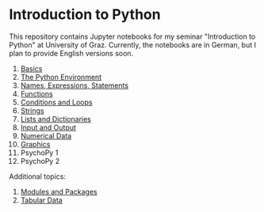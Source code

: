 Introduction to Python
======================

This repository contains Jupyter notebooks for my seminar "Introduction to Python" at University of Graz. Currently, the notebooks are in German, but I plan to provide English versions soon.

1. [Basics](https://nbviewer.jupyter.org/github/cbrnr/python_intro/blob/master/1/1%20-%20Grundlagen.ipynb?flush_cache=true)
2. [The Python Environment](https://nbviewer.jupyter.org/github/cbrnr/python_intro/blob/master/2/2%20-%20Die%20Python-Umgebung.ipynb?flush_cache=true)
3. [Names, Expressions, Statements](https://nbviewer.jupyter.org/github/cbrnr/python_intro/blob/master/3/3%20-%20Namen%2C%20Ausdr%C3%BCcke%2C%20Anweisungen.ipynb?flush_cache=true)
4. [Functions](https://nbviewer.jupyter.org/github/cbrnr/python_intro/blob/master/4/4%20-%20Funktionen.ipynb?flush_cache=true)
5. [Conditions and Loops](https://nbviewer.jupyter.org/github/cbrnr/python_intro/blob/master/5/5%20-%20Bedingungen%2C%20Schleifen.ipynb?flush_cache=true)
6. [Strings](https://nbviewer.jupyter.org/github/cbrnr/python_intro/blob/master/6/6%20-%20Strings.ipynb?flush_cache=true)
7. [Lists and Dictionaries](https://nbviewer.jupyter.org/github/cbrnr/python_intro/blob/master/7/7%20-%20Listen%20und%20Dictionaries.ipynb?flush_cache=true)
8. [Input and Output](https://nbviewer.jupyter.org/github/cbrnr/intro_python/blob/master/9/9%20-%20Ein-%20und%20Ausgabe.ipynb?flush_cache=true)
9. [Numerical Data](https://nbviewer.jupyter.org/github/cbrnr/python_intro/blob/master/10/10%20-%20Numerische%20Daten.ipynb?flush_cache=true)
10. [Graphics](https://nbviewer.jupyter.org/github/cbrnr/python_intro/blob/master/11/11%20-%20Grafiken.ipynb?flush_cache=true)
11. PsychoPy 1
12. PsychoPy 2

Additional topics:
1. [Modules and Packages](https://nbviewer.jupyter.org/github/cbrnr/python_intro/blob/master/8/8%20-%20Dictionaries%2C%20Module%20und%20Packages.ipynb?flush_cache=true)
2. [Tabular Data](https://nbviewer.jupyter.org/github/cbrnr/python_intro/blob/master/12/12%20-%20Tabellarische%20Daten.ipynb?flush_cache=true)
